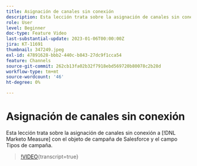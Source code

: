 ```yaml
---
title: Asignación de canales sin conexión
description: Esta lección trata sobre la asignación de canales sin conexión a [!DNL Marketo Measure] con el objeto de campaña de Salesforce y el campo Tipos de campaña.
role: User
level: Beginner
doc-type: Feature Video
last-substantial-update: 2023-01-06T00:00:00Z
jira: KT-11691
thumbnail: 347249.jpeg
exl-id: 47891628-bbb2-440c-b843-27dc9f1cca54
feature: Channels
source-git-commit: 262cb13fa02b32f7918ebd569720b80078c2b28d
workflow-type: tm+mt
source-wordcount: '46'
ht-degree: 0%

---
```


# Asignación de canales sin conexión

Esta lección trata sobre la asignación de canales sin conexión a [!DNL Marketo Measure] con el objeto de campaña de Salesforce y el campo Tipos de campaña.

>[!VIDEO](https://video.tv.adobe.com/v/347249/?learn=on){transcript=true}
